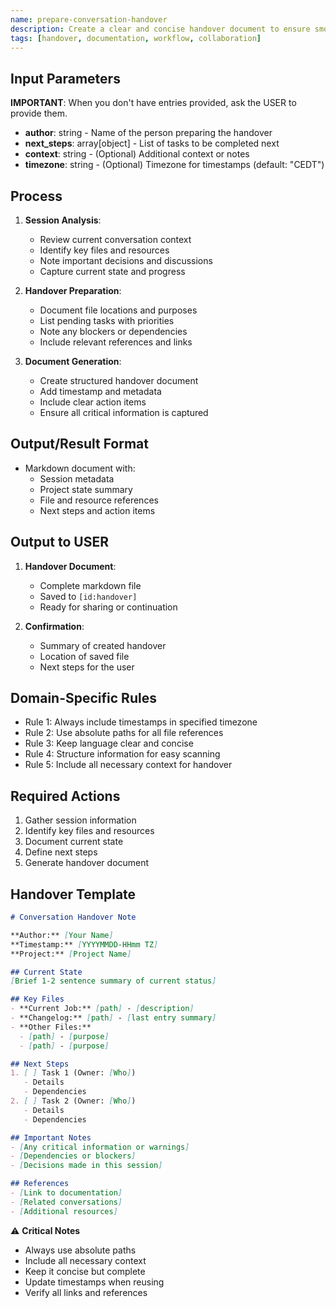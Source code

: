 ```yaml
---
name: prepare-conversation-handover
description: Create a clear and concise handover document to ensure smooth transition between conversation sessions or team members.
tags: [handover, documentation, workflow, collaboration]
---
```


## Input Parameters
**IMPORTANT**: When you don't have entries provided, ask the USER to provide them.
- **author**: string - Name of the person preparing the handover
- **next_steps**: array[object] - List of tasks to be completed next
- **context**: string - (Optional) Additional context or notes
- **timezone**: string - (Optional) Timezone for timestamps (default: "CEDT")

## Process

1. **Session Analysis**:
   - Review current conversation context
   - Identify key files and resources
   - Note important decisions and discussions
   - Capture current state and progress

2. **Handover Preparation**:
   - Document file locations and purposes
   - List pending tasks with priorities
   - Note any blockers or dependencies
   - Include relevant references and links

3. **Document Generation**:
   - Create structured handover document
   - Add timestamp and metadata
   - Include clear action items
   - Ensure all critical information is captured

## Output/Result Format
- Markdown document with:
  - Session metadata
  - Project state summary
  - File and resource references
  - Next steps and action items

## Output to USER
1. **Handover Document**:
   - Complete markdown file
   - Saved to `[id:handover]`
   - Ready for sharing or continuation

2. **Confirmation**:
   - Summary of created handover
   - Location of saved file
   - Next steps for the user

## Domain-Specific Rules
- Rule 1: Always include timestamps in specified timezone
- Rule 2: Use absolute paths for all file references
- Rule 3: Keep language clear and concise
- Rule 4: Structure information for easy scanning
- Rule 5: Include all necessary context for handover

## Required Actions
1. Gather session information
2. Identify key files and resources
3. Document current state
4. Define next steps
5. Generate handover document

## Handover Template
```markdown
# Conversation Handover Note

**Author:** [Your Name]  
**Timestamp:** [YYYYMMDD-HHmm TZ]  
**Project:** [Project Name]

## Current State
[Brief 1-2 sentence summary of current status]

## Key Files
- **Current Job:** [path] - [description]
- **Changelog:** [path] - [last entry summary]
- **Other Files:**
  - [path] - [purpose]
  - [path] - [purpose]

## Next Steps
1. [ ] Task 1 (Owner: [Who])
   - Details
   - Dependencies
2. [ ] Task 2 (Owner: [Who])
   - Details
   - Dependencies

## Important Notes
- [Any critical information or warnings]
- [Dependencies or blockers]
- [Decisions made in this session]

## References
- [Link to documentation]
- [Related conversations]
- [Additional resources]
```

⚠️ **Critical Notes**
- Always use absolute paths
- Include all necessary context
- Keep it concise but complete
- Update timestamps when reusing
- Verify all links and references
